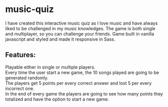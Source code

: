 # music-quiz

I have created this interactive music quiz as I love music and have always liked to be challenged in my music knowledges.
The game is both single and multiplayer, so you can challenge your friends.
Game built in vanilla javascript and styled and made it responsive in Sass.

## Features:

Playable either in single or multiple players. <br >
Every time the user start a new game, the 10 songs played are going to be generated randomly. <br>
The players get 5 points per every correct answer and lost 5 per every incorrect one. <br>
In the end of every game the players are going to see how many points they totalized and have the option to start a new game.


